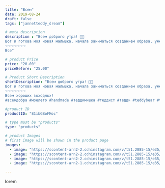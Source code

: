 ```yaml
---
title: "Всем"
date: 2019-08-24
draft: false
tags: ["jannetteddy_dream"]

# meta description
description : "Всем доброго утра! 🤗🌺
Вот и готова моя новая малышка, начала заниматься созданием образа, уже шью 🧵 платье 👗  Это один из самых приятных моментов! 🥰
✨✨✨✨✨✨✨
Все"

# product Price
price: "20.00"
priceBefore: "25.00"

# Product Short Description
shortDescription: "Всем доброго утра! 🤗🌺
Вот и готова моя новая малышка, начала заниматься созданием образа, уже шью 🧵 платье 👗  Это один из самых приятных моментов! 🥰
✨✨✨✨✨✨✨
Всем хороших выходных!
#всемдобра #моелето #handmade #теддимишка #теддист #тедди #teddybear #teddy #artistteddybear #мишкитедди #мишкатедди #друзьятедди #teddybear🐻 #teddy🐻 #teddy_bear #teddybearlove #artistteddybear #artistteddybear"

#product ID
productID: "B1ibGBoFMoc"

# type must be "products"
type: "products"

# product Images
# first image will be shown in the product page
images:
  - image: "https://scontent-arn2-2.cdninstagram.com/v/t51.2885-15/e35/s1080x1080/67973792_470543573791752_3320920843732872718_n.jpg?_nc_ht=scontent-arn2-2.cdninstagram.com&_nc_cat=100&_nc_ohc=xXALwmLM_FMAX9Pyzxd&tp=1&oh=25c332196a7cd00ddaaaa5970e06b466&oe=605A582A&ig_cache_key=MjExNzM3MzkzMzA5OTkyMjU3MA%3D%3D.2"
  - image: "https://scontent-arn2-2.cdninstagram.com/v/t51.2885-15/e35/s1080x1080/67686068_453872812005960_1462420947340228193_n.jpg?_nc_ht=scontent-arn2-2.cdninstagram.com&_nc_cat=100&_nc_ohc=7i1ImFUCTLkAX9i-wi7&tp=1&oh=5b89e984a5d44515e9eccb505ac61c07&oe=605C1DCA&ig_cache_key=MjExNzM3MzkzMzEwODE0MTE5OA%3D%3D.2"
  - image: "https://scontent-arn2-2.cdninstagram.com/v/t51.2885-15/e35/s1080x1080/69228447_441497353106093_1774829896068232650_n.jpg?_nc_ht=scontent-arn2-2.cdninstagram.com&_nc_cat=105&_nc_ohc=AOt-bWZiQs8AX-rojku&tp=1&oh=53beed3a62fbd76b2490bfa658cbeade&oe=605BF0B9&ig_cache_key=MjExNzM3MzkzMzEyNDkxNDY2Ng%3D%3D.2"
  - image: "https://scontent-arn2-1.cdninstagram.com/v/t51.2885-15/e35/s1080x1080/67675610_127208808570334_8471938059617384709_n.jpg?_nc_ht=scontent-arn2-1.cdninstagram.com&_nc_cat=110&_nc_ohc=9Q0FjMCO83sAX89IAuV&tp=1&oh=0cec9a00552bb573b8498c0905338bdf&oe=605CAB74&ig_cache_key=MjExNzM3MzkzMzE0MTcyMzUyNA%3D%3D.2"

---
```

lorem
